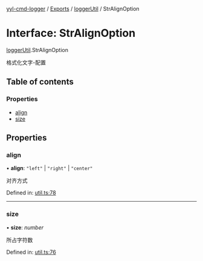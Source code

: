 [yyl-cmd-logger](../README.md) / [Exports](../modules.md) / [loggerUtil](../modules/loggerutil.md) / StrAlignOption

# Interface: StrAlignOption

[loggerUtil](../modules/loggerutil.md).StrAlignOption

格式化文字-配置

## Table of contents

### Properties

- [align](loggerutil.stralignoption.md#align)
- [size](loggerutil.stralignoption.md#size)

## Properties

### align

• **align**: ``"left"`` \| ``"right"`` \| ``"center"``

对齐方式

Defined in: [util.ts:78](https://github.com/yyl-team/yyl-cmd-logger/blob/6b5ae25/src/util.ts#L78)

___

### size

• **size**: *number*

所占字符数

Defined in: [util.ts:76](https://github.com/yyl-team/yyl-cmd-logger/blob/6b5ae25/src/util.ts#L76)
